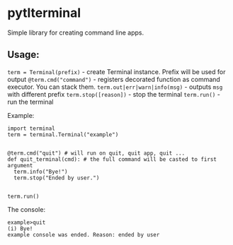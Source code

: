 # pytlterminal

Simple library for creating command line apps.

## Usage:
`term = Terminal(prefix)` - create Terminal instance. Prefix will be used for output
`@term.cmd("command")` - registers decorated function as command executor. You can stack them.
`term.out|err|warn|info(msg)` - outputs `msg` with different prefix
`term.stop([reason])` - stop the terminal
`term.run()` - run the terminal

Example:
```
import terminal
term = terminal.Terminal("example")


@term.cmd("quit") # will run on quit, quit app, quit ...
def quit_terminal(cmd): # the full command will be casted to first argument
  term.info("Bye!")
  term.stop("Ended by user.")
  

term.run()
```
The console:
```
example>quit
(i) Bye!
example console was ended. Reason: ended by user
```
